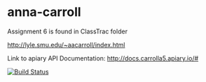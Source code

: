 # anna-carroll

Assignment 6 is found in ClassTrac folder

http://lyle.smu.edu/~aacarroll/index.html

Link to apiary API Documentation: http://docs.carrolla5.apiary.io/#

[![Build Status](https://travis-ci.org/aacarroll/anna-carroll.svg?branch=master)](https://travis-ci.org/aacarroll/anna-carroll)
